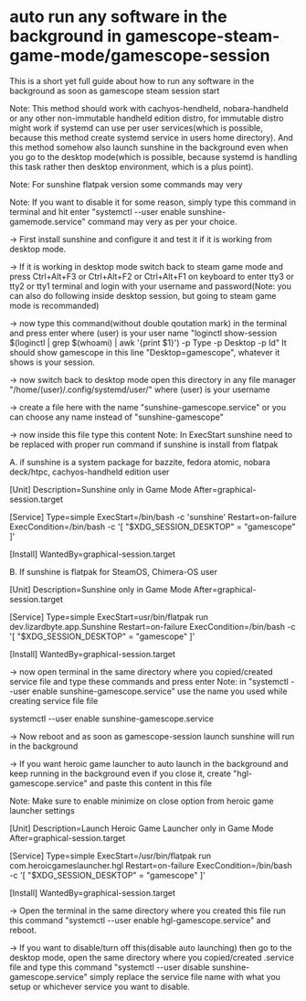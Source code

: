 # auto run any software in the background in gamescope-steam-game-mode/gamescope-session
This is a short yet full guide about how to run any software in the background as soon as gamescope steam session start

Note: This method should work with cachyos-hendheld, nobara-handheld or any other non-immutable handheld edition distro, for immutable distro might work if systemd can use per user services(which is possible, because this method create systemd service in users home directory). And this method somehow also launch sunshine in the background even when you go to the desktop mode(which is possible, because systemd is handling this task rather then desktop environment, which is a plus point).

Note: For sunshine flatpak version some commands may very

Note: If you want to disable it for some reason, simply type this command in terminal and hit enter "systemctl --user enable sunshine-gamemode.service" command may very as per your choice.




-> First install sunshine and configure it and test it if it is working from desktop mode.




-> If it is working in desktop mode switch back to steam game mode and press Ctrl+Alt+F3 or Ctrl+Alt+F2 or Ctrl+Alt+F1 on keyboard to enter tty3 or tty2 or tty1 terminal and login with your username and password(Note: you can also do following inside desktop session, but going to steam game mode is recommanded)




-> now type this command(without double qoutation mark) in the terminal and press enter where (user) is your user name "loginctl show-session $(loginctl | grep $(whoami) | awk '{print $1}') -p Type -p Desktop -p Id" It should show gamescope in this line "Desktop=gamescope", whatever it shows is your session.




-> now switch back to desktop mode open this directory in any file manager "/home/(user)/.config/systemd/user/" where (user) is your username




-> create a file here with the name "sunshine-gamescope.service" or you can choose any name instead of "sunshine-gamescope"




-> now inside this file type this content
Note: In ExecStart sunshine need to be replaced with proper run command if sunshine is install from flatpak

A. if sunshine is a system package for bazzite, fedora atomic, nobara deck/htpc, cachyos-handheld edition user

[Unit]
Description=Sunshine only in Game Mode
After=graphical-session.target

[Service]
Type=simple
ExecStart=/bin/bash -c 'sunshine'
Restart=on-failure
ExecCondition=/bin/bash -c '[ "$XDG_SESSION_DESKTOP" = "gamescope" ]'

[Install]
WantedBy=graphical-session.target

B. If sunshine is flatpak for SteamOS, Chimera-OS user

[Unit]
Description=Sunshine only in Game Mode
After=graphical-session.target

[Service]
Type=simple
ExecStart=usr/bin/flatpak run dev.lizardbyte.app.Sunshine
Restart=on-failure
ExecCondition=/bin/bash -c '[ "$XDG_SESSION_DESKTOP" = "gamescope" ]'

[Install]
WantedBy=graphical-session.target




-> now open terminal in the same directory where you copied/created service file and type these commands and press enter
Note: in "systemctl --user enable sunshine-gamescope.service" use the name you used while creating service file file

systemctl --user enable sunshine-gamescope.service




-> Now reboot and as soon as gamescope-session launch sunshine will run in the background




-> If you want heroic game launcher to auto launch in the background and keep running in the background even if you close it, create "hgl-gamescope.service" and paste this content in this file

Note: Make sure to enable minimize on close option from heroic game launcher settings

[Unit]
Description=Launch Heroic Game Launcher only in Game Mode
After=graphical-session.target

[Service]
Type=simple
ExecStart=/usr/bin/flatpak run com.heroicgameslauncher.hgl
Restart=on-failure
ExecCondition=/bin/bash -c '[ "$XDG_SESSION_DESKTOP" = "gamescope" ]'

[Install]
WantedBy=graphical-session.target




-> Open the terminal in the same directory where you created this file run this command "systemctl --user enable hgl-gamescope.service" and reboot.



-> If you want to disable/turn off this(disable auto launching) then go to the desktop mode, open the same directory where you copied/created .service file and type this command "systemctl --user disable sunshine-gamescope.service" simply replace the service file name with what you setup or whichever service you want to disable.

